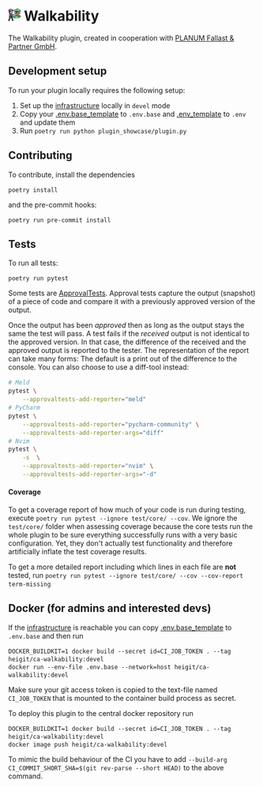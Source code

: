 # <img src="doc/icon.png" width="5%"> Walkability

The Walkability plugin, created in cooperation with [PLANUM Fallast & Partner GmbH](https://planum.co.at).

## Development setup

To run your plugin locally requires the following setup:

1. Set up the [infrastructure](https://gitlab.heigit.org/climate-action/infrastructure) locally in `devel` mode
2. Copy your [.env.base_template](.env.base_template) to `.env.base` and [.env_template](.env_template) to `.env` and
   update them
3. Run `poetry run python plugin_showcase/plugin.py`

## Contributing

To contribute, install the dependencies

```shell
poetry install
```

and the pre-commit hooks:

```shell
poetry run pre-commit install
```

## Tests

To run all tests:

```shell
poetry run pytest
```

Some tests are [ApprovalTests](https://github.com/approvals/approvaltests.Python).
Approval tests capture the output (snapshot) of a piece of code and compare it
with a previously approved version of the output.

Once the output has been *approved* then as long as the output stays the same
the test will pass. A test fails if the *received* output is not identical to
the approved version. In that case, the difference of the received and the
approved output is reported to the tester. The representation of the report can
take many forms: The default is a print out of the difference to the console. You can also choose to use a diff-tool
instead:

```bash
# Meld
pytest \
    --approvaltests-add-reporter="meld"
# PyCharm
pytest \
    --approvaltests-add-reporter="pycharm-community" \
    --approvaltests-add-reporter-args="diff"
# Nvim
pytest \
    -s  \
    --approvaltests-add-reporter="nvim" \
    --approvaltests-add-reporter-args="-d"
```

#### Coverage

To get a coverage report of how much of your code is run during testing, execute
`poetry run pytest --ignore test/core/ --cov`.
We ignore the `test/core/` folder when assessing coverage because the core tests run the whole plugin to be sure
everything successfully runs with a very basic configuration.
Yet, they don't actually test functionality and therefore artificially inflate the test coverage results.

To get a more detailed report including which lines in each file are **not** tested,
run `poetry run pytest --ignore test/core/ --cov --cov-report term-missing`


## Docker (for admins and interested devs)

If the [infrastructure](https://gitlab.heigit.org/climate-action/infrastructure) is reachable you can
copy [.env.base_template](.env.base_template) to `.env.base` and then run

```shell
DOCKER_BUILDKIT=1 docker build --secret id=CI_JOB_TOKEN . --tag heigit/ca-walkability:devel
docker run --env-file .env.base --network=host heigit/ca-walkability:devel
```

Make sure your git access token is copied to the text-file named `CI_JOB_TOKEN` that is mounted to the container build
process as secret.

To deploy this plugin to the central docker repository run

```shell
DOCKER_BUILDKIT=1 docker build --secret id=CI_JOB_TOKEN . --tag heigit/ca-walkability:devel
docker image push heigit/ca-walkability:devel
```


To mimic the build behaviour of the CI you have to add `--build-arg CI_COMMIT_SHORT_SHA=$(git rev-parse --short HEAD)`
to the above command.